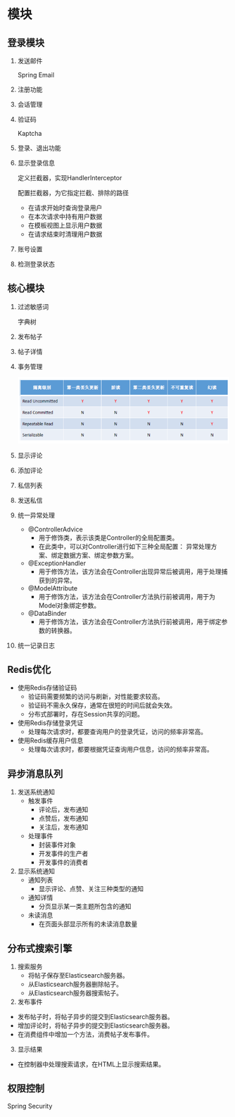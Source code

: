 # 模块

## 登录模块

1. 发送邮件

   Spring Email

2. 注册功能

3. 会话管理

4. 验证码

   Kaptcha

5. 登录、退出功能

6. 显示登录信息

   定义拦截器，实现HandlerInterceptor

   配置拦截器，为它指定拦截、排除的路径

   - 在请求开始时查询登录用户
   - 在本次请求中持有用户数据
   - 在模板视图上显示用户数据
   - 在请求结束时清理用户数据

7. 账号设置

8. 检测登录状态

## 核心模块

1. 过滤敏感词

   字典树

2. 发布帖子

3. 帖子详情

4. 事务管理

   ![image-20200703152929829](img/image-20200703152929829.png)

5. 显示评论

6. 添加评论

7. 私信列表

8. 发送私信

9. 统一异常处理

   - @ControllerAdvice
     - 用于修饰类，表示该类是Controller的全局配置类。
     - 在此类中，可以对Controller进行如下三种全局配置：
       异常处理方案、绑定数据方案、绑定参数方案。
   - @ExceptionHandler
     - 用于修饰方法，该方法会在Controller出现异常后被调用，用于处理捕获到的异常。
   - @ModelAttribute
     - 用于修饰方法，该方法会在Controller方法执行前被调用，用于为Model对象绑定参数。
   - @DataBinder
     - 用于修饰方法，该方法会在Controller方法执行前被调用，用于绑定参数的转换器。

10. 统一记录日志

## Redis优化

- 使用Redis存储验证码
  - 验证码需要频繁的访问与刷新，对性能要求较高。
  - 验证码不需永久保存，通常在很短的时间后就会失效。
  - 分布式部署时，存在Session共享的问题。
- 使用Redis存储登录凭证
  - 处理每次请求时，都要查询用户的登录凭证，访问的频率非常高。
- 使用Redis缓存用户信息
  - 处理每次请求时，都要根据凭证查询用户信息，访问的频率非常高。

## 异步消息队列

1. 发送系统通知
   - 触发事件
     - 评论后，发布通知
     - 点赞后，发布通知
     - 关注后，发布通知
   - 处理事件
     - 封装事件对象
     - 开发事件的生产者
     - 开发事件的消费者
2. 显示系统通知
   - 通知列表
     - 显示评论、点赞、关注三种类型的通知
   - 通知详情
     - 分页显示某一类主题所包含的通知
   - 未读消息
     - 在页面头部显示所有的未读消息数量

## 分布式搜索引擎

1. 搜索服务
   - 将帖子保存至Elasticsearch服务器。
   - 从Elasticsearch服务器删除帖子。
   - 从Elasticsearch服务器搜索帖子。
2. 发布事件
  - 发布帖子时，将帖子异步的提交到Elasticsearch服务器。
  - 增加评论时，将帖子异步的提交到Elasticsearch服务器。
  - 在消费组件中增加一个方法，消费帖子发布事件。
3. 显示结果
  - 在控制器中处理搜索请求，在HTML上显示搜索结果。

## 权限控制

Spring Security
